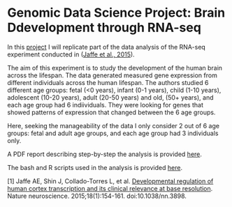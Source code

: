 # Genomic Data Science Project: Brain Ddevelopment through RNA-seq 
  
In this [project](https://www.coursera.org/learn/genomic-data-science-project) I will replicate part of  the data analysis of the RNA-seq experiment conducted in ([Jaffe et al., 2015](https://www.ncbi.nlm.nih.gov/pmc/articles/PMC4281298/)).
   
The aim of this experiment is to study the development of the human brain across the lifespan. The data generated measured gene expression from different individuals across the human lifespan. The authors studied 6 different age groups: fetal (<0 years), infant (0-1 years), child (1-10 years), adolescent (10-20 years), adult (20-50 years) and old, (50+ years), and each age group had 6 indiividuals. They were looking for genes that showed patterns of expression that changed between the 6 age groups.
  
Here, seeking the manageability of the data I only consider 2 out of 6 age groups: fetal and adult age groups, and each age group had 3 individuals only.
  
A PDF report describing step-by-step the analysis is provided [here](Analysis_Report.pdf).
  
The bash and R scripts used in the analysis is provided [here](scripts).
  
  
  
  
[1] Jaffe AE, Shin J, Collado-Torres L, et al. [Developmental regulation of human cortex transcription and its clinical relevance at base resolution](https://www.ncbi.nlm.nih.gov/pmc/articles/PMC4281298/). Nature neuroscience. 2015;18(1):154-161. doi:10.1038/nn.3898.
